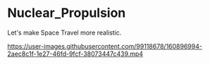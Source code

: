 # Nuclear_Propulsion
Let's make Space Travel more realistic.


https://user-images.githubusercontent.com/99118678/160896994-2aec8c1f-1e27-46fd-9fcf-38073447c439.mp4

